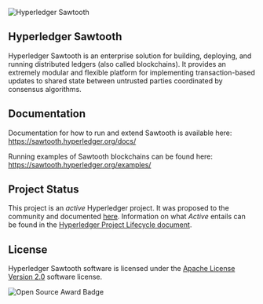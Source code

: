 
![Hyperledger Sawtooth](images/sawtooth_logo_light_blue-small.png)  

Hyperledger Sawtooth
-------------

Hyperledger Sawtooth is an enterprise solution for building, deploying, and
running distributed ledgers (also called blockchains). 
It provides an extremely modular and flexible platform for implementing 
transaction-based updates to shared state between
untrusted parties coordinated by consensus algorithms.

Documentation
-------------

Documentation for how to run and extend Sawtooth is available here:
https://sawtooth.hyperledger.org/docs/

Running examples of Sawtooth blockchains can be found here: 
https://sawtooth.hyperledger.org/examples/


Project Status
-----------------

This project is an _active_ Hyperledger project. It was proposed to the 
community and documented [here](https://docs.google.com/document/d/1j7YcGLJH6LkzvWdOYFIt2kpkVlLEmILErXL6t-Ky2zU/edit).
Information on what _Active_ entails can be found in the 
[Hyperledger Project Lifecycle document](https://wiki.hyperledger.org/community/project-lifecycle).

License
-------

Hyperledger Sawtooth software is licensed under the [Apache License Version 2.0](LICENSE) software license.

![Open Source Award Badge](images/rookies16-small.png)
